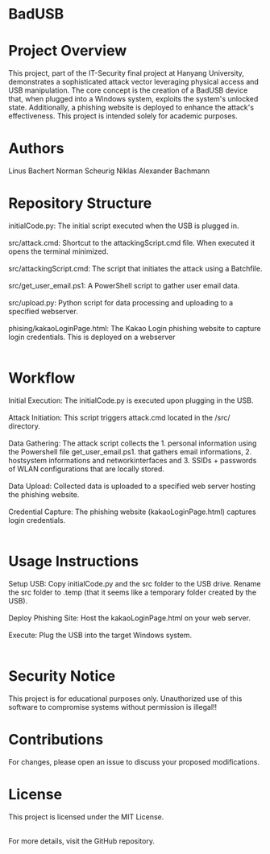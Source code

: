 # BadUSB
# Project Overview
This project, part of the IT-Security final project at Hanyang University, demonstrates a sophisticated attack vector leveraging physical access and USB manipulation. The core concept is the creation of a BadUSB device that, when plugged into a Windows system, exploits the system's unlocked state. Additionally, a phishing website is deployed to enhance the attack's effectiveness. This project is intended solely for academic purposes.
# Authors
Linus Bachert
Norman Scheurig
Niklas Alexander Bachmann

# Repository Structure
initialCode.py: The initial script executed when the USB is plugged in.<br /><br />
src/attack.cmd: Shortcut to the attackingScript.cmd file. When executed it opens the terminal minimized.<br /><br />
src/attackingScript.cmd:  The script that initiates the attack using a Batchfile.<br /><br />
src/get_user_email.ps1: A PowerShell script to gather user email data.<br /><br />
src/upload.py: Python script for data processing and uploading to a specified webserver.<br /><br />
phising/kakaoLoginPage.html: The Kakao Login phishing website to capture login credentials. This is deployed on a webserver<br /><br />

# Workflow
Initial Execution: The initialCode.py is executed upon plugging in the USB.<br /><br />
Attack Initiation: This script triggers attack.cmd located in the /src/ directory.<br /><br />
Data Gathering: The attack script collects the 1. personal information using the Powershell file get_user_email.ps1. that gathers email informations, 2. hostsystem informations and networkinterfaces and 3. SSIDs + passwords of WLAN configurations that are locally stored.<br /><br />
Data Upload: Collected data is uploaded to a specified web server hosting the phishing website.<br /><br />
Credential Capture: The phishing website (kakaoLoginPage.html) captures login credentials.<br /><br />

# Usage Instructions
Setup USB: Copy initialCode.py and the src folder to the USB drive. Rename the src folder to .temp (that it seems like a temporary folder created by the USB).<br /><br />
Deploy Phishing Site: Host the kakaoLoginPage.html on your web server.<br /><br />
Execute: Plug the USB into the target Windows system.<br /><br />

# Security Notice
This project is for educational purposes only. Unauthorized use of this software to compromise systems without permission is illegal!!<br />

# Contributions
For changes, please open an issue to discuss your proposed modifications.

# License
This project is licensed under the MIT License.<br /><br />

For more details, visit the GitHub repository.

